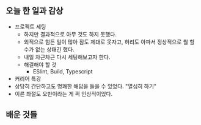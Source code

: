 ## 오늘 한 일과 감상

- 프로젝트 세팅
  - 하지만 결과적으로 아무 것도 하지 못했다.
  - 외적으로 힘든 일이 많아 잠도 제대로 못자고, 허리도 아파서 정상적으로 뭘 할 수가 없는 상태긴 했다.
  - 내일 차근차근 다시 세팅해보고자 한다.
  - 해결해야 할 것
    - ESlint, Build, Typescript
 - 커리어 특강
  - 상당히 간단하고도 명쾌한 해답을 들을 수 있었다. "열심히 하기"
  - 이른 좌절도 오만이라는 게 퍽 인상적이었다.
## 배운 것들
